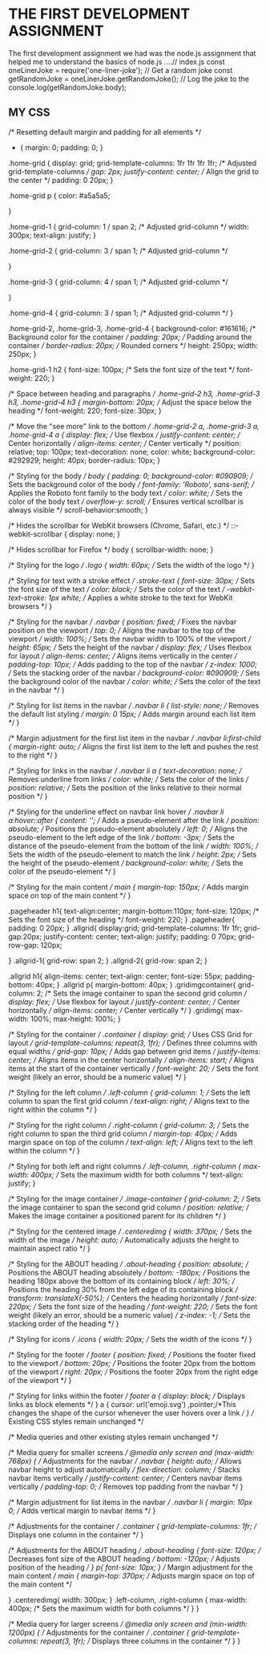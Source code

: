 # THE FIRST DEVELOPMENT ASSIGNMENT 
The first development assignment we had was the node.js assignment that helped me to understand the basics of node.js 
....// index.js
const oneLinerJoke = require('one-liner-joke');
// Get a random joke
const getRandomJoke = oneLinerJoke.getRandomJoke();
// Log the joke to the 
console.log(getRandomJoke.body);

## MY CSS 
/* Resetting default margin and padding for all elements */
* {
  margin: 0;
  padding: 0;
}
 
.home-grid {
  display: grid;
  grid-template-columns: 1fr 1fr 1fr 1fr; /* Adjusted grid-template-columns */
  gap: 2px;
  justify-content: center; /* Align the grid to the center */
  padding: 0 20px;
}

.home-grid p {
  color: #a5a5a5;

}

.home-grid-1 {
  grid-column: 1 / span 2; /* Adjusted grid-column */
  width: 300px;
  text-align: justify;
}


.home-grid-2 {
  grid-column: 3 / span 1; /* Adjusted grid-column */
 
}

.home-grid-3 {
  grid-column: 4 / span 1; /* Adjusted grid-column */
  
}

.home-grid-4 {
  grid-column: 3 / span 1; /* Adjusted grid-column */
}

.home-grid-2,
.home-grid-3,
.home-grid-4 {
  background-color: #161616; /* Background color for the container */
  padding: 20px; /* Padding around the container */
  border-radius: 20px; /* Rounded corners */
  height: 250px;
  width: 250px;
}

.home-grid-1 h2 {
  font-size: 100px; /* Sets the font size of the text */
  font-weight: 220;
}

/* Space between heading and paragraphs */
.home-grid-2 h3,
.home-grid-3 h3,
.home-grid-4 h3 {
  margin-bottom: 20px; /* Adjust the space below the heading */
  font-weight: 220;
  font-size: 30px;
}

/* Move the "see more" link to the bottom */
.home-grid-2 a,
.home-grid-3 a,
.home-grid-4 a {
  display: flex; /* Use flexbox */
  justify-content: center; /* Center horizontally */
  align-items: center; /* Center vertically */
  position: relative;
  top: 100px;
  text-decoration: none;
  color: white;
  background-color: #292929;
  height: 40px;
  border-radius: 10px;
}



/* Styling for the body */
body {
  padding: 0;
  background-color: #090909; /* Sets the background color of the body */
  font-family: 'Roboto', sans-serif; /* Applies the Roboto font family to the body text */
  color: white; /* Sets the color of the body text */
  overflow-y: scroll; /* Ensures vertical scrollbar is always visible */
  scroll-behavior:smooth;
}

/* Hides the scrollbar for WebKit browsers (Chrome, Safari, etc.) */
::-webkit-scrollbar {
  display: none;
}

/* Hides scrollbar for Firefox */
body {
  scrollbar-width: none;
}

/* Styling for the logo */
.logo {
  width: 60px; /* Sets the width of the logo */
}

/* Styling for text with a stroke effect */
.stroke-text {
  font-size: 30px; /* Sets the font size of the text */
  color: black; /* Sets the color of the text */
  -webkit-text-stroke: 1px white; /* Applies a white stroke to the text for WebKit browsers */
}

/* Styling for the navbar */
.navbar {
  position: fixed; /* Fixes the navbar position on the viewport */
  top: 0; /* Aligns the navbar to the top of the viewport */
  width: 100%; /* Sets the navbar width to 100% of the viewport */
  height: 65px; /* Sets the height of the navbar */
  display: flex; /* Uses flexbox for layout */
  align-items: center; /* Aligns items vertically in the center */
  padding-top: 10px; /* Adds padding to the top of the navbar */
  z-index: 1000; /* Sets the stacking order of the navbar */
  background-color: #090909; /* Sets the background color of the navbar */
  color: white; /* Sets the color of the text in the navbar */
}

/* Styling for list items in the navbar */
.navbar li {
  list-style: none; /* Removes the default list styling */
  margin: 0 15px; /* Adds margin around each list item */
}

/* Margin adjustment for the first list item in the navbar */
.navbar li:first-child {
  margin-right: auto; /* Aligns the first list item to the left and pushes the rest to the right */
}

/* Styling for links in the navbar */
.navbar li a {
  text-decoration: none; /* Removes underline from links */
  color: white; /* Sets the color of the links */
  position: relative; /* Sets the position of the links relative to their normal position */
}

/* Styling for the underline effect on navbar link hover */
.navbar li a:hover::after {
  content: ''; /* Adds a pseudo-element after the link */
  position: absolute; /* Positions the pseudo-element absolutely */
  left: 0; /* Aligns the pseudo-element to the left edge of the link */
  bottom: -3px; /* Sets the distance of the pseudo-element from the bottom of the link */
  width: 100%; /* Sets the width of the pseudo-element to match the link */
  height: 2px; /* Sets the height of the pseudo-element */
  background-color: white; /* Sets the color of the pseudo-element */
}

/* Styling for the main content */
main {
  margin-top: 150px; /* Adds margin space on top of the main content */
}


.pageheader h1{
  text-align:center;
  margin-bottom:110px;
  font-size: 120px; /* Sets the font size of the heading */
  font-weight: 220; 
}
.pageheader{
  padding: 0 20px;
}
.allgrid{
  display:grid;
  grid-template-columns: 1fr 1fr;
  grid-gap:20px;
  justify-content: center; 
  text-align: justify;
  padding: 0 70px;
  grid-row-gap: 120px;
  
}
.allgrid-1{
  grid-row: span 2;
}
.allgrid-2{
  grid-row: span 2;
}

.allgrid h1{
  align-items: center;
  text-align: center;
  font-size: 55px;
  padding-bottom: 40px;
}
.allgrid p{
  margin-bottom: 40px;
}
.gridimgcontainer{
  grid-column: 2; /* Sets the image container to span the second grid column */
  display: flex; /* Use flexbox for layout */
  justify-content: center; /* Center horizontally */
  align-items: center; /* Center vertically */
}
.gridimg{
  max-width: 100%;
  max-height: 100%;
}
 
/* Styling for the container */
.container {
  display: grid; /* Uses CSS Grid for layout */
  grid-template-columns: repeat(3, 1fr); /* Defines three columns with equal widths */
  grid-gap: 10px; /* Adds gap between grid items */
  justify-items: center; /* Aligns items in the center horizontally */
  align-items: start; /* Aligns items at the start of the container vertically */
  font-weight: 20; /* Sets the font weight (likely an error, should be a numeric value) */
}

/* Styling for the left column */
.left-column {
  grid-column: 1; /* Sets the left column to span the first grid column */
  text-align: right; /* Aligns text to the right within the column */
}

/* Styling for the right column */
.right-column {
  grid-column: 3; /* Sets the right column to span the third grid column */
  margin-top: 40px; /* Adds margin space on top of the column */
  text-align: left; /* Aligns text to the left within the column */
}

/* Styling for both left and right columns */
.left-column,
.right-column {
  max-width: 400px; /* Sets the maximum width for both columns */
  text-align: justify;
}

/* Styling for the image container */
.image-container {
  grid-column: 2; /* Sets the image container to span the second grid column */
  position: relative; /* Makes the image container a positioned parent for its children */
}

/* Styling for the centered image */
.centeredimg {
  width: 370px; /* Sets the width of the image */
  height: auto; /* Automatically adjusts the height to maintain aspect ratio */
}

/* Styling for the ABOUT heading */
.about-heading {
  position: absolute; /* Positions the ABOUT heading absolutely */
  bottom: -180px; /* Positions the heading 180px above the bottom of its containing block */
  left: 30%; /* Positions the heading 30% from the left edge of its containing block */
  transform: translateX(-50%); /* Centers the heading horizontally */
  font-size: 220px; /* Sets the font size of the heading */
  font-weight: 220; /* Sets the font weight (likely an error, should be a numeric value) */
  z-index: -1; /* Sets the stacking order of the heading */
}

/* Styling for icons */
.icons {
  width: 20px; /* Sets the width of the icons */
}

/* Styling for the footer */
footer {
  position: fixed; /* Positions the footer fixed to the viewport */
  bottom: 20px; /* Positions the footer 20px from the bottom of the viewport */
  right: 20px; /* Positions the footer 20px from the right edge of the viewport */
}

/* Styling for links within the footer */
footer a {
  display: block; /* Displays links as block elements */
}
a {
  cursor: url('emoji.svg') ,pointer;/*This changes the shape of the cursor whenever the user hovers over a link */
}
/* Existing CSS styles remain unchanged */

/* Media queries and other existing styles remain unchanged */


/* Media query for smaller screens */
@media only screen and (max-width: 768px) {
  /* Adjustments for the navbar */
  .navbar {
    height: auto; /* Allows navbar height to adjust automatically */
    flex-direction: column; /* Stacks navbar items vertically */
    justify-content: center; /* Centers navbar items vertically */
    padding-top: 0; /* Removes top padding from the navbar */
  }

  /* Margin adjustment for list items in the navbar */
  .navbar li {
    margin: 10px 0; /* Adds vertical margin to navbar items */
  }

  /* Adjustments for the container */
  .container {
    grid-template-columns: 1fr; /* Displays one column in the container */
  }

  /* Adjustments for the ABOUT heading */
  .about-heading {
    font-size: 120px; /* Decreases font size of the ABOUT heading */
    bottom: -120px; /* Adjusts position of the heading */
  }
  p{
    font-size: 10px;
  }
  /* Margin adjustment for the main content */
  main {
    margin-top: 370px; /* Adjusts margin space on top of the main content */
    
  }
 .centeredimg{
  width: 300px;
 }
 .left-column,
.right-column {
  max-width: 400px; /* Sets the maximum width for both columns */
}
}


/* Media query for larger screens */
@media only screen and (min-width: 1200px) {
  /* Adjustments for the container */
  .container {
    grid-template-columns: repeat(3, 1fr); /* Displays three columns in the container */
  }
}
